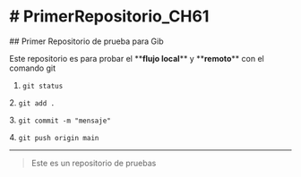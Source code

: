 # \# PrimerRepositorio\_CH61

\## Primer Repositorio de prueba para Gib





Este repositorio es para probar el \*\***flujo local**\*\* y \*\***remoto**\*\* con el comando git



1. `git status`

2\. `git add .`

3\. `git commit -m "mensaje"`

4\. `git push origin main`



---





> Este es un repositorio de pruebas

